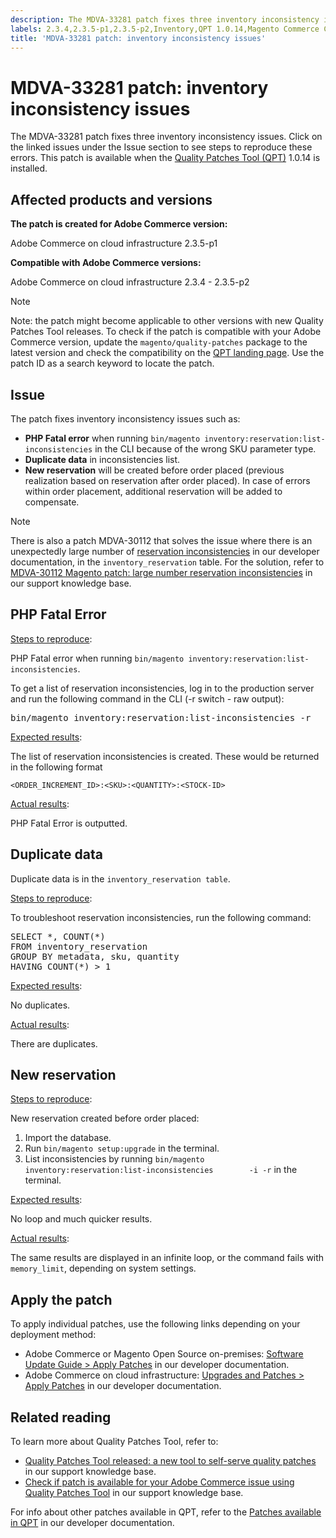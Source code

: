 ```yaml
---
description: The MDVA-33281 patch fixes three inventory inconsistency issues. Click on the linked issues under the Issue section to see steps to reproduce these errors. This patch is available when the [Quality Patches Tool (QPT)](https://support.magento.com/hc/en-us/articles/360047139492) 1.0.14 is installed.
labels: 2.3.4,2.3.5-p1,2.3.5-p2,Inventory,QPT 1.0.14,Magento Commerce Cloud,PHP Fatal Error,data discrepancies,duplicate,inventory source,order placement,support tools,Adobe Commerce,cloud infrastructure,on-premises,quality patches for Adobe Commerce,Magento Open Source
title: 'MDVA-33281 patch: inventory inconsistency issues'
---
```


# MDVA-33281 patch: inventory inconsistency issues

The MDVA-33281 patch fixes three inventory inconsistency issues. Click on the linked issues under the Issue section to see steps to reproduce these errors. This patch is available when the [Quality Patches Tool (QPT)](https://support.magento.com/hc/en-us/articles/360047139492) 1.0.14 is installed.

## Affected products and versions

**The patch is created for Adobe Commerce version:**

Adobe Commerce on cloud infrastructure 2.3.5-p1

**Compatible with Adobe Commerce versions:**

Adobe Commerce on cloud infrastructure 2.3.4 - 2.3.5-p2

>[!NOTE]
>
 >Note: the patch might become applicable to other versions with new Quality Patches Tool releases. To check if the patch is compatible with your Adobe Commerce version, update the `magento/quality-patches` package to the latest version and check the compatibility on the [QPT landing page](https://devdocs.magento.com/quality-patches/tool.html#patch-grid). Use the patch ID as a search keyword to locate the patch.

## Issue

The patch fixes inventory inconsistency issues such as:

* **PHP Fatal error** when running `bin/magento inventory:reservation:list-inconsistencies` in the CLI because of the wrong SKU parameter type.
* **Duplicate data** in inconsistencies list.
* **New reservation** will be created before order placed (previous realization based on reservation after order placed). In case of errors within order placement, additional reservation will be added to compensate.

>[!NOTE]
>
>There is also a patch MDVA-30112 that solves the issue where there is an unexpectedly large number of [reservation inconsistencies](https://devdocs.magento.com/guides/v2.4/inventory/inventory-cli-reference.html#what-causes-reservation-inconsistencies) in our developer documentation, in the `inventory_reservation` table. For the solution, refer to [MDVA-30112 Magento patch: large number reservation inconsistencies](https://support.magento.com/hc/en-us/articles/360051515272) in our support knowledge base.

## PHP Fatal Error

<u>Steps to reproduce</u>:

PHP Fatal error when running `bin/magento inventory:reservation:list-inconsistencies`.

To get a list of reservation inconsistencies, log in to the production server and run the following command in the CLI (-r switch - raw output):

<pre>bin/magento inventory:reservation:list-inconsistencies -r</pre>

<u>Expected results</u>:

The list of reservation inconsistencies is created. These would be returned in the following format

```plaintext
<ORDER_INCREMENT_ID>:<SKU>:<QUANTITY>:<STOCK-ID>
```

<u>Actual results</u>:

PHP Fatal Error is outputted.

## Duplicate data

Duplicate data is in the `inventory_reservation table`.

<u>Steps to reproduce</u>:

To troubleshoot reservation inconsistencies, run the following command:

<pre>SELECT *, COUNT(*)
FROM inventory_reservation
GROUP BY metadata, sku, quantity
HAVING COUNT(*) > 1</pre>

<u>Expected results</u>:

No duplicates.

<u>Actual results</u>:

There are duplicates.

## New reservation

<u>Steps to reproduce</u>:

New reservation created before order placed:

1. Import the database.
1. Run `bin/magento setup:upgrade` in the terminal.
1. List inconsistencies by running `bin/magento inventory:reservation:list-inconsistencies        -i -r` in the terminal.

<u>Expected results</u>:

No loop and much quicker results.

<u>Actual results</u>:

The same results are displayed in an infinite loop, or the command fails with `memory_limit`, depending on system settings.

## Apply the patch

To apply individual patches, use the following links depending on your deployment method:

* Adobe Commerce or Magento Open Source on-premises: [Software Update Guide > Apply Patches](https://devdocs.magento.com/guides/v2.4/comp-mgr/patching/mqp.html) in our developer documentation.
* Adobe Commerce on cloud infrastructure: [Upgrades and Patches > Apply Patches](https://devdocs.magento.com/cloud/project/project-patch.html) in our developer documentation.

## Related reading

To learn more about Quality Patches Tool, refer to:

* [Quality Patches Tool released: a new tool to self-serve quality patches](https://support.magento.com/hc/en-us/articles/360047139492) in our support knowledge base.
* [Check if patch is available for your Adobe Commerce issue using Quality Patches Tool](https://support.magento.com/hc/en-us/articles/360047125252) in our support knowledge base.

For info about other patches available in QPT, refer to the [Patches available in QPT](https://devdocs.magento.com/quality-patches/tool.html#patch-grid) in our developer documentation.